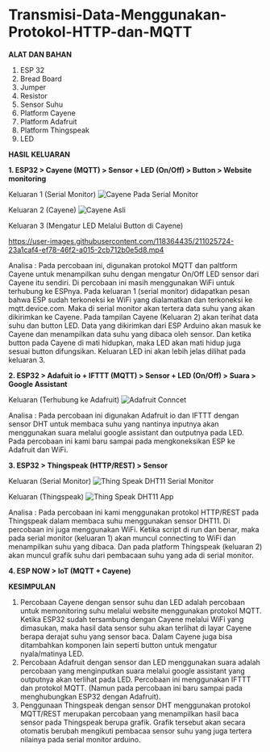# Transmisi-Data-Menggunakan-Protokol-HTTP-dan-MQTT

**ALAT DAN BAHAN**

1. ESP 32
2. Bread Board
3. Jumper
4. Resistor
5. Sensor Suhu
6. Platform Cayene
7. Platform Adafruit
8. Platform Thingspeak
9. LED

**HASIL KELUARAN**

**1. ESP32 > Cayene (MQTT) > Sensor + LED (On/Off) > Button > Website monitoring**

Keluaran 1 (Serial Monitor)
![Cayene Pada Serial Monitor](https://user-images.githubusercontent.com/118364435/209355297-abc2a51c-debf-4a00-a443-6fd04e52cfdd.jpeg)

Keluaran 2 (Cayene)
![Cayene Asli](https://user-images.githubusercontent.com/118364435/209355347-8b2178e4-cef4-42e3-a1fc-66acbf512215.jpeg)

Keluaran 3 (Mengatur LED Melalui Button di Cayene)


https://user-images.githubusercontent.com/118364435/211025724-23a1caf4-ef78-46f2-a015-2cb712b0e5d8.mp4




Analisa : Pada percobaan ini, digunakan protokol MQTT dan paltform Cayene untuk menampilkan suhu dengan mengatur On/Off LED sensor dari Cayene itu sendiri. Di percobaan ini masih menggunakan WiFi untuk terhubung ke ESPnya. Pada keluaran 1 (serial monitor) didapatkan pesan bahwa ESP sudah terkoneksi ke WiFi yang dialamatkan dan terkoneksi ke mqtt.device.com. Maka di serial monitor akan tertera data suhu yang akan dikirimkan ke Cayene. Pada tampilan Cayene (Keluaran 2) akan terihat data suhu dan button LED. Data yang dikirimkan dari ESP Arduino akan masuk ke Cayene dan menampilkan data suhu yang dibaca oleh sensor. Dan ketika button pada Cayene di mati hidupkan, maka LED akan mati hidup juga sesuai button difungsikan. Keluaran LED ini akan lebih jelas dilihat pada keluaran 3.

**2. ESP32 > Adafuit io + IFTTT (MQTT) > Sensor + LED (On/Off) > Suara > Google Assistant**

Keluaran (Terhubung ke Adafruit)
![Adafruit Conncet](https://user-images.githubusercontent.com/118364435/209355671-932606af-4319-4ff8-b979-204632fb6e5d.jpeg)

Analisa : Pada percobaan ini digunakan Adafruit io dan IFTTT dengan sensor DHT untuk membaca suhu yang nantinya inputnya akan menggunakan suara melalui google assistant dan outputnya pada LED. Pada percobaan ini kami baru sampai pada mengkoneksikan ESP ke Adafruit dan WiFi.

**3. ESP32 > Thingspeak (HTTP/REST) > Sensor**

Keluaran (Serial Monitor)
![Thing Speak DHT11 Serial Monitor](https://user-images.githubusercontent.com/118364435/209355535-9ceaec6b-c005-46f4-a84f-b9c7d64f9053.jpeg)

Keluaran (Thingspeak)
![Thing Speak DHT11 App](https://user-images.githubusercontent.com/118364435/209355602-1e518c88-c6b2-4b66-98d8-f5f5c4008e31.jpeg)

Analisa : Pada percobaan ini kami menggunakan protokol HTTP/REST pada Thingspeak dalam membaca suhu menggunakan sensor DHT11. Di percobaan ini juga menggunakan WiFi. Ketika script di run dan benar, maka pada serial monitor (keluaran 1) akan muncul connecting to WiFi dan menampilkan suhu yang dibaca. Dan pada platform Thingspeak (keluaran 2) akan muncul grafik suhu dari pembacaan suhu yang ada di serial monitor. 

**4. ESP NOW > IoT (MQTT + Cayene)**


**KESIMPULAN**
1) Percobaan Cayene dengan sensor suhu dan LED adalah percobaan untuk memonitoring suhu melalui website menggunakan protokol MQTT. Ketika ESP32 sudah tersambung dengan Cayene melalui WiFi yang dimasukan, maka hasil data sensor suhu akan terlihat di layar Cayene berapa derajat suhu yang sensor baca. Dalam Cayene juga bisa ditambahkan komponen lain seperti button untuk mengatur nyala/matinya LED.
2) Percobaan Adafruit dengan sensor dan LED menggunakan suara adalah percobaan yang menginputkan suara melalui google assistant yang outputnya akan terlihat pada LED. Percobaan ini menggunakan IFTTT dan protokol MQTT. (Namun pada percobaan ini baru sampai pada menghubungkan ESP32 dengan Adafruit).
3) Penggunaan Thingspeak dengan sensor DHT menggunakan protokol MQTT/REST merupakan percobaan yang menampilkan hasil baca sensor pada Thingspeak berupa grafik. Grafik tersebut akan secara otomatis berubah mengikuti pembacaa sensor suhu yang juga tertera nilainya pada serial monitor arduino.
